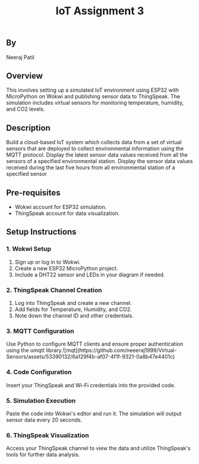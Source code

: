 <!DOCTYPE html>
<html lang="en">
<head>
    <meta charset="UTF-8">
    <meta name="viewport" content="width=device-width, initial-scale=1.0">
</head>
<body>
    <header>
        <h1>IoT Assignment 3</h1>
    </header>
    
  <section>
      <h2>By</h2>
      <p>Neeraj Patil</p>
      
  </section>
  
  <section>
      <h2>Overview</h2>
      <p>This involves setting up a simulated IoT environment using ESP32 with MicroPython on Wokwi and publishing sensor data to ThingSpeak. The simulation includes virtual sensors for monitoring temperature, humidity, and CO2 levels.</p>
  </section>
    <section>
      <h2>Description</h2>
      <p>Build a cloud-based IoT system which collects data from a set of virtual sensors that are
deployed to collect environmental information using the MQTT protocol.
Display the latest sensor data values received from all the sensors of a specified environmental
station.
Display the sensor data values received during the last five hours from all environmental station
of a specified sensor</p>
  </section>
  <section>
      <h2>Pre-requisites</h2>
      <ul>
          <li>Wokwi account for ESP32 simulation.</li>
          <li>ThingSpeak account for data visualization.</li>
      </ul>
  </section>
  
  <section>
      <h2>Setup Instructions</h2>
      <h3>1. Wokwi Setup</h3>
      <ol>
          <li>Sign up or log in to Wokwi.</li>
          <li>Create a new ESP32 MicroPython project.</li>
          <li>Include a DHT22 sensor and LEDs in your diagram if needed.</li>
      </ol>

  <h3>2. ThingSpeak Channel Creation</h3>
  <ol>
      <li>Log into ThingSpeak and create a new channel.</li>
      <li>Add fields for Temperature, Humidity, and CO2.</li>
      <li>Note down the channel ID and other credentials.</li>
  </ol>

  <h3>3. MQTT Configuration</h3>
  <p>Use Python to configure MQTT clients and ensure proper authentication using the umqtt library.![mqt](https://github.com/neeeraj1999/Virtual-Sensors/assets/53390132/6a129f4b-af07-4f1f-9321-0a8b47e4401c)

</p>

  <h3>4. Code Configuration</h3>
  <p>Insert your ThingSpeak and Wi-Fi credentials into the provided code.</p>

  <h3>5. Simulation Execution</h3>
  <p>Paste the code into Wokwi's editor and run it. The simulation will output sensor data every 20 seconds.</p>

  <h3>6. ThingSpeak Visualization</h3>
  <p>Access your ThingSpeak channel to view the data and utilize ThingSpeak's tools for further data analysis.</p>
  </section>
  
</body>
</html>
